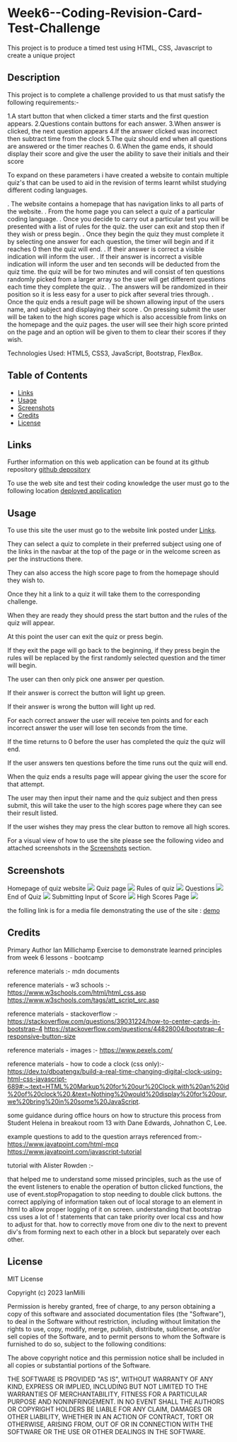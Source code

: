 # Week6--Coding-Revision-Card-Test-Challenge
This project is to produce a timed test using HTML, CSS, Javascript to create a unique project 


## Description 

This project is to complete a challenge provided to us that must satisfy the following requirements:-

 1.A start button that when clicked a timer starts and the first question appears.
 2.Questions contain buttons for each answer.
 3.When answer is clicked, the next question appears
 4.If the answer clicked was incorrect then subtract time from the clock
 5.The quiz should end when all questions are answered or the timer reaches 0.
 6.When the game ends, it should display their score and give the user the ability to save their initials and their score

To expand on these parameters i have created a website to contain multiple quiz's that can be used to aid in the revision of terms learnt whilst studying different coding languages.

. The website contains a homepage that has navigation links to all parts of the website.
. From the home page you can select a quiz of a particular coding language.
. Once you decide to carry out a particular test you will be presented with a list of rules for the quiz.
    the user can exit and stop then if they wish or press begin.
. Once they begin the quiz they must complete it by selecting one answer for each question, the timer will begin and if it reaches 0 then   the quiz will end.
. If their answer is correct a visible indication will inform the user.
. If their answer is incorrect a visible indication will inform the user and ten seconds will be deducted from the quiz time.
    the quiz will be for two minutes and will consist of ten questions randomly picked from a larger array so the user will get different questions each time they complete the quiz.
. The answers will be randomized in their position so it is less easy for a user to pick after several tries through.
. Once the quiz ends a result page will be shown allowing input of the users name, and subject and displaying their score
. On pressing submit the user will be taken to the high scores page which is also accessible from links on the homepage and the quiz pages.
    the user will see their high score printed on the page and an option will be given to them to clear their scores if they wish.

Technologies Used: HTML5, CSS3, JavaScript, Bootstrap, FlexBox.

## Table of Contents 

* [Links](#links)
* [Usage](#usage)
* [Screenshots](#screenshots)
* [Credits](#credits)
* [License](#license)


## Links

Further information on this web application can be found at its github repository [github depository](https://github.com/IanMilli/Week6--Coding-Revision-Card-Test-Challenge)

To use the web site and test their coding knowledge the user must go to the following location [deployed application](https://ianmilli.github.io/Week6--Coding-Revision-Card-Test-Challenge/)


## Usage 

To use this site the user must go to the website link posted under [Links](#links).

They can select a quiz to complete in their preferred subject using one of the links in the navbar at the top of the page or in the welcome screen as per the instructions there.

They can also access the high score page to from the homepage should they wish to.

Once they hit a link to a quiz it will take them to the corresponding challenge.

When they are ready they should press the start button and the rules of the quiz will appear.

At this point the user can exit the quiz or press begin.

If they exit the page will go back to the beginning, if they press begin the rules will be replaced by the first randomly selected question and the timer will begin.

The user can then only pick one answer per question. 

If their answer is correct the button will light up green.

If their answer is wrong the button will light up red.

For each correct answer the user will receive ten points and for each incorrect answer the user will lose ten seconds from the time.

If the time returns to 0 before the user has completed the quiz the quiz will end.

If the user answers ten questions before the time runs out the quiz will end.

When the quiz ends a results page will appear giving the user the score for that attempt.

The user may then input  their name and the quiz subject and then press submit, this will take the user to the high scores page where they can see their result listed.

If the user wishes they may press the clear button to remove all high scores.

For a visual view of how to use the site please see the following video and attached screenshots in the [Screenshots](#screenshots) section.

## Screenshots
Homepage of quiz website <img src="..\assets\images\readme\homepage.JPG" />
Quiz page <img src="..\assets\images\readme\quiz page.JPG" />
Rules of quiz <img src="..\assets\images\readme\rules.PNG" />
Questions <img src="..\assets\images\readme\questions.JPG" />
End of Quiz <img src="..\assets\images\readme\end of quiz.JPG" />
Submitting Input of Score <img src="..\assets\images\readme\submitting name for high scores.JPG" />
High Scores Page <img src="..\assets\images\readme\high scores page.JPG" />

the folling link is for a media file demonstrating the use of the site : [demo](url)
 

## Credits

Primary Author Ian Millichamp
Exercise to demonstrate learned principles from week 6 lessons - bootcamp

reference materials :- mdn documents

reference materials - w3 schools :-
 https://www.w3schools.com/html/html_css.asp
 https://www.w3schools.com/tags/att_script_src.asp

 reference materials - stackoverflow :-
 https://stackoverflow.com/questions/39031224/how-to-center-cards-in-bootstrap-4
 https://stackoverflow.com/questions/44828004/bootstrap-4-responsive-button-size
 
 reference materials - images :-
 https://www.pexels.com/

 reference materials - how to code a clock (css only):-
 https://dev.to/dboatengx/build-a-real-time-changing-digital-clock-using-html-css-javascript-689#:~:text=HTML%20Markup%20for%20our%20Clock,with%20an%20id%20of%20clock%20.&text=Nothing%20would%20display%20for%20our,we%20bring%20in%20some%20JavaScript.
 
some guidance during office hours on how to structure this process from Student Helena in breakout room 13 with Dane Edwards, Johnathon C, Lee.

example questions to add to the question arrays referenced from:-
https://www.javatpoint.com/html-mcq
https://www.javatpoint.com/javascript-tutorial

tutorial with Alister Rowden :-

that helped me to understand some missed principles, such as the use of the event listeners to enable the operation of button clicked functions, 
the use of event.stopPropagation to stop needing to double click buttons.
the correct applying of information taken out of local storage to an element in html to allow proper logging of it on screen.
understanding that bootstrap css uses a lot of ! statements that can take priority over local css and how to adjust for that.
how to correctly move from one div to the next to prevent div's from forming next to each other in a block but separately over each other.


## License

MIT License

Copyright (c) 2023 IanMilli

Permission is hereby granted, free of charge, to any person obtaining a copy
of this software and associated documentation files (the "Software"), to deal
in the Software without restriction, including without limitation the rights
to use, copy, modify, merge, publish, distribute, sublicense, and/or sell
copies of the Software, and to permit persons to whom the Software is
furnished to do so, subject to the following conditions:

The above copyright notice and this permission notice shall be included in all
copies or substantial portions of the Software.

THE SOFTWARE IS PROVIDED "AS IS", WITHOUT WARRANTY OF ANY KIND, EXPRESS OR
IMPLIED, INCLUDING BUT NOT LIMITED TO THE WARRANTIES OF MERCHANTABILITY,
FITNESS FOR A PARTICULAR PURPOSE AND NONINFRINGEMENT. IN NO EVENT SHALL THE
AUTHORS OR COPYRIGHT HOLDERS BE LIABLE FOR ANY CLAIM, DAMAGES OR OTHER
LIABILITY, WHETHER IN AN ACTION OF CONTRACT, TORT OR OTHERWISE, ARISING FROM,
OUT OF OR IN CONNECTION WITH THE SOFTWARE OR THE USE OR OTHER DEALINGS IN THE
SOFTWARE.




